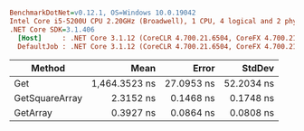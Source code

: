 ``` ini

BenchmarkDotNet=v0.12.1, OS=Windows 10.0.19042
Intel Core i5-5200U CPU 2.20GHz (Broadwell), 1 CPU, 4 logical and 2 physical cores
.NET Core SDK=3.1.406
  [Host]     : .NET Core 3.1.12 (CoreCLR 4.700.21.6504, CoreFX 4.700.21.6905), X64 RyuJIT
  DefaultJob : .NET Core 3.1.12 (CoreCLR 4.700.21.6504, CoreFX 4.700.21.6905), X64 RyuJIT


```
|         Method |          Mean |      Error |     StdDev |
|--------------- |--------------:|-----------:|-----------:|
|            Get | 1,464.3523 ns | 27.0953 ns | 52.2034 ns |
| GetSquareArray |     2.3152 ns |  0.1468 ns |  0.1748 ns |
|       GetArray |     0.3927 ns |  0.0864 ns |  0.0808 ns |
